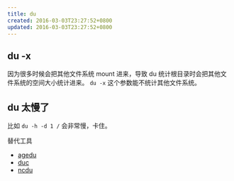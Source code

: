 ```yaml
---
title: du
created: 2016-03-03T23:27:52+0800
updated: 2016-03-03T23:27:52+0800
---
```



## du -x

因为很多时候会把其他文件系统 mount 进来，导致 du 统计根目录时会把其他文件系统的空间大小统计进来。
`du -x` 这个参数能不统计其他文件系统。

## du 太慢了

比如 `du -h -d 1 /` 会非常慢，卡住。

替代工具

- [agedu](https://www.chiark.greenend.org.uk/~sgtatham/agedu/)
- [duc](https://duc.zevv.nl/)
- [ncdu](https://dev.yorhel.nl/ncdu)
